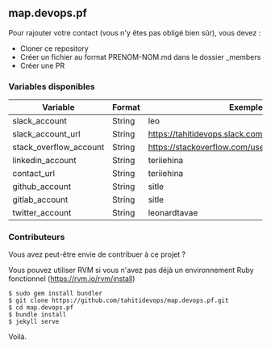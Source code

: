 ## map.devops.pf

Pour rajouter votre contact (vous n'y êtes pas obligé bien sûr), vous devez :

* Cloner ce repository
* Créer un fichier au format PRENOM-NOM.md dans le dossier _members
* Créer une PR

### Variables disponibles

| Variable | Format | Exemple |
| --- | --- | --- |
| slack_account | String | leo |
| slack_account_url | String | https://tahitidevops.slack.com/team/U4R4LU6DC |
| stack_overflow_account | String | https://stackoverflow.com/users/700317/teriiehina |
| linkedin_account | String | teriiehina |
| contact_url | String | teriiehina |
| github_account | String | sitle |
| gitlab_account | String | sitle |
| twitter_account | String | leonardtavae |

### Contributeurs

Vous avez peut-être envie de contribuer à ce projet ?

Vous pouvez utiliser RVM si vous n'avez pas déjà un environnement Ruby fonctionnel (https://rvm.io/rvm/install)

```
$ sudo gem install bundler
$ git clone https://github.com/tahitidevops/map.devops.pf.git
$ cd map.devops.pf
$ bundle install
$ jekyll serve
```

Voilà.